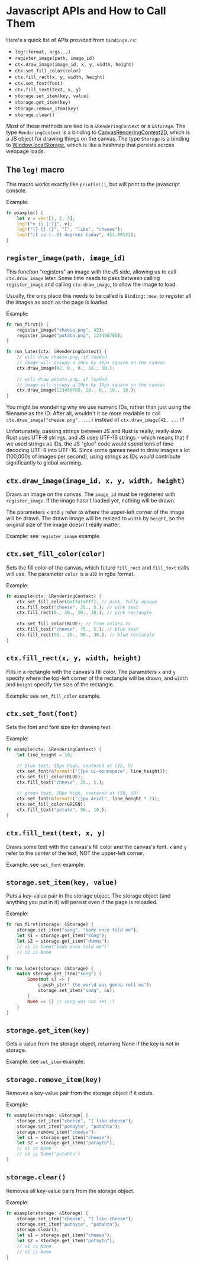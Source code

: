 # Javascript APIs and How to Call Them

Here's a quick list of APIs provided from `bindings.rs`:
 - `log!(format, args...)`
 - `register_image(path, image_id)`
 - `ctx.draw_image(image_id, x, y, width, height)`
 - `ctx.set_fill_color(color)`
 - `ctx.fill_rect(x, y, width, height)`
 - `ctx.set_font(font)`
 - `ctx.fill_text(text, x, y)`
 - `storage.set_item(key, value)`
 - `storage.get_item(key)`
 - `storage.remove_item(key)`
 - `storage.clear()`

Most of these methods are tied to a `&RenderingContext` or a `&Storage`. The type `RenderingContext` is a binding to [CanvasRenderingContext2D](https://developer.mozilla.org/en-US/docs/Web/API/CanvasRenderingContext2D), which is a JS object for drawing things on the canvas. The type `Storage` is a binding to [Window.localStorage](https://developer.mozilla.org/en-US/docs/Web/API/Window/localStorage), which is like a hashmap that persists across webpage loads. 

## The `log!` macro

This macro works exactly like `println!()`, but will print to the javascript console. 

Example:
```rust
fn example() {
    let v = vec![1, 2, 3];
    log!("v is {:?}", v);
    log!("{} {} {}", "I", "like", "cheese");
    log!("it is {:.2} degrees today", 451.00123);
}
```

## `register_image(path, image_id)`

This function "registers" an image with the JS side, allowing us to call `ctx.draw_image` later. Some time needs to pass between calling `register_image` and calling `ctx.draw_image`, to allow the image to load.

Usually, the only place this needs to be called is `Binding::new`, to register all the images as soon as the page is loaded.

Example:
```rust
fn run_first() {
    register_image("cheese.png", 42);
    register_image("potato.png", 123456789);
}

fn run_later(ctx: &RenderingContext) {
    // will draw cheese.png, if loaded
    // image will occupy a 10px by 10px square on the canvas
    ctx.draw_image(42, 0., 0., 10., 10.);
    
    // will draw potato.png, if loaded
    // image will occupy a 10px by 10px square on the canvas
    ctx.draw_image(123456789, 10., 0., 10., 10.);
}
```
You might be wondering why we use numeric IDs, rather than just using the filename as the ID. After all, wouldn't it be more readable to call `ctx.draw_image("cheese.png", ...)` instead of `ctx.draw_image(42, ...)`?

Unfortunately, passing strings between JS and Rust is really, really slow. Rust uses UTF-8 strings, and JS uses UTF-16 strings - which means that if we used strings as IDs, the JS "glue" code would spend tons of time decoding UTF-8 into UTF-16. Since some games need to draw images a lot (100,000s of images per second), using strings as IDs would contribute significantly to global warming.

## `ctx.draw_image(image_id, x, y, width, height)`

Draws an image on the canvas. The `image_id` must be registered with `register_image`. If the image hasn't loaded yet, nothing will be drawn.

The parameters `x` and `y` refer to where the upper-left corner of the image will be drawn. The drawn image will be resized to `width` by `height`, so the original size of the image doesn't really matter.

Example: see `register_image` example.

## `ctx.set_fill_color(color)`

Sets the fill color of the canvas, which future `fill_rect` and `fill_text` calls will use. The parameter `color` is a `u32` in rgba format.

Example:
```rust
fn example(ctx: &RenderingContext) {
    ctx.set_fill_color(0xffafafff); // pink, fully opaque
    ctx.fill_text("cheese", 25., 5.); // pink text
    ctx.fill_rect(0., 20., 50., 30.); // pink rectangle
    
    ctx.set_fill_color(BLUE); // from colors.rs
    ctx.fill_text("cheese", 75., 5.); // blue text
    ctx.fill_rect(50., 20., 50., 30.); // blue rectangle
}
```

## `ctx.fill_rect(x, y, width, height)`

Fills in a rectangle with the canvas's fill color. The parameters `x` and `y` specify where the top-left corner of the rectangle will be drawn, and `width` and `height` specify the size of the rectangle.

Example: see `set_fill_color` example.

## `ctx.set_font(font)`

Sets the font and font size for drawing text.

Example:
```rust
fn example(ctx: &RenderingContext) {
    let line_height = 10;

    // blue text, 10px high, centered at (25, 5)
    ctx.set_font(&format!("{}px ui-monospace", line_height));
    ctx.set_fill_color(BLUE);
    ctx.fill_text("cheese", 25., 5.);
    
    // green text, 20px high, centered at (50, 10)
    ctx.set_font(&format!("{}px Arial", line_height * 2));
    ctx.set_fill_color(GREEN);
    ctx.fill_text("potato", 50., 10.);
}
```

## `ctx.fill_text(text, x, y)`

Draws some text with the canvas's fill color and the canvas's font. `x` and `y` refer to the _center_ of the text, NOT the upper-left corner.

Example: see `set_font` example.

## `storage.set_item(key, value)`

Puts a key-value pair in the storage object. The storage object (and anything you put in it) will persist even if the page is reloaded.

Example:
```rust
fn run_first(storage: &Storage) {
    storage.set_item("song", "body once told me");
    let s1 = storage.get_item("song");
    let s2 = storage.get_item("dummy");
    // s1 is Some("body once told me")
    // s2 is None
}

fn run_later(storage: &Storage) {
    match storage.get_item("song") {
        Some(mut s) => {
            s.push_str(" the world was gonna roll me");
            storage.set_item("song", &s);
        }
        None => {} // song was not set :(
    }
}
```

## `storage.get_item(key)`

Gets a value from the storage object, returning None if the key is not in storage.

Example: see `set_item` example.

## `storage.remove_item(key)`

Removes a key-value pair from the storage object if it exists.

Example:
```rust
fn example(storage: &Storage) {
    storage.set_item("cheese", "I like cheese");
    storage.set_item("potayto", "potahto");
    storage.remove_item("cheese");
    let s1 = storage.get_item("cheese");
    let s2 = storage.get_item("potayto");
    // s1 is None
    // s2 is Some("potahto")
}
```

## `storage.clear()`

Removes all key-value pairs from the storage object.

Example:
```rust
fn example(storage: &Storage) {
    storage.set_item("cheese", "I like cheese");
    storage.set_item("potayto", "potahto");
    storage.clear();
    let s1 = storage.get_item("cheese");
    let s2 = storage.get_item("potayto");
    // s1 is None
    // s2 is None
}
```
